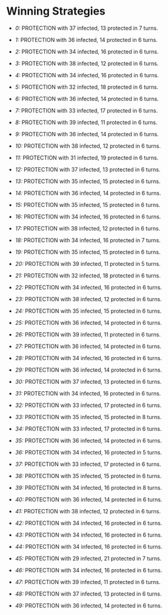 # Winning Strategies

* _0:_ PROTECTION with 37 infected, 13 protected in 7 turns.


* _1:_ PROTECTION with 36 infected, 14 protected in 6 turns.


* _2:_ PROTECTION with 34 infected, 16 protected in 6 turns.


* _3:_ PROTECTION with 38 infected, 12 protected in 6 turns.


* _4:_ PROTECTION with 34 infected, 16 protected in 6 turns.


* _5:_ PROTECTION with 32 infected, 18 protected in 6 turns.


* _6:_ PROTECTION with 36 infected, 14 protected in 6 turns.


* _7:_ PROTECTION with 33 infected, 17 protected in 6 turns.


* _8:_ PROTECTION with 39 infected, 11 protected in 6 turns.


* _9:_ PROTECTION with 36 infected, 14 protected in 6 turns.


* _10:_ PROTECTION with 38 infected, 12 protected in 6 turns.


* _11:_ PROTECTION with 31 infected, 19 protected in 6 turns.


* _12:_ PROTECTION with 37 infected, 13 protected in 6 turns.


* _13:_ PROTECTION with 35 infected, 15 protected in 6 turns.


* _14:_ PROTECTION with 36 infected, 14 protected in 6 turns.


* _15:_ PROTECTION with 35 infected, 15 protected in 6 turns.


* _16:_ PROTECTION with 34 infected, 16 protected in 6 turns.


* _17:_ PROTECTION with 38 infected, 12 protected in 6 turns.


* _18:_ PROTECTION with 34 infected, 16 protected in 7 turns.


* _19:_ PROTECTION with 35 infected, 15 protected in 6 turns.


* _20:_ PROTECTION with 39 infected, 11 protected in 5 turns.


* _21:_ PROTECTION with 32 infected, 18 protected in 6 turns.


* _22:_ PROTECTION with 34 infected, 16 protected in 6 turns.


* _23:_ PROTECTION with 38 infected, 12 protected in 6 turns.


* _24:_ PROTECTION with 35 infected, 15 protected in 6 turns.


* _25:_ PROTECTION with 36 infected, 14 protected in 6 turns.


* _26:_ PROTECTION with 39 infected, 11 protected in 6 turns.


* _27:_ PROTECTION with 36 infected, 14 protected in 6 turns.


* _28:_ PROTECTION with 34 infected, 16 protected in 6 turns.


* _29:_ PROTECTION with 36 infected, 14 protected in 6 turns.


* _30:_ PROTECTION with 37 infected, 13 protected in 6 turns.


* _31:_ PROTECTION with 34 infected, 16 protected in 6 turns.


* _32:_ PROTECTION with 33 infected, 17 protected in 6 turns.


* _33:_ PROTECTION with 35 infected, 15 protected in 8 turns.


* _34:_ PROTECTION with 33 infected, 17 protected in 6 turns.


* _35:_ PROTECTION with 36 infected, 14 protected in 6 turns.


* _36:_ PROTECTION with 34 infected, 16 protected in 5 turns.


* _37:_ PROTECTION with 33 infected, 17 protected in 6 turns.


* _38:_ PROTECTION with 35 infected, 15 protected in 6 turns.


* _39:_ PROTECTION with 34 infected, 16 protected in 8 turns.


* _40:_ PROTECTION with 36 infected, 14 protected in 6 turns.


* _41:_ PROTECTION with 38 infected, 12 protected in 6 turns.


* _42:_ PROTECTION with 34 infected, 16 protected in 6 turns.


* _43:_ PROTECTION with 34 infected, 16 protected in 6 turns.


* _44:_ PROTECTION with 34 infected, 16 protected in 6 turns.


* _45:_ PROTECTION with 29 infected, 21 protected in 7 turns.


* _46:_ PROTECTION with 34 infected, 16 protected in 6 turns.


* _47:_ PROTECTION with 39 infected, 11 protected in 6 turns.


* _48:_ PROTECTION with 37 infected, 13 protected in 6 turns.


* _49:_ PROTECTION with 36 infected, 14 protected in 6 turns.


